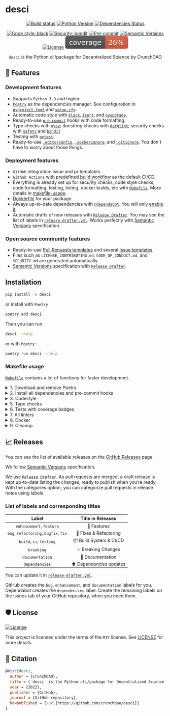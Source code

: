 # desci

<div align="center">

[![Build status](https://github.com/crunchdao/desci/workflows/build/badge.svg?branch=main&event=push)](https://github.com/crunchdao/desci/actions?query=workflow%3Abuild)
[![Python Version](https://img.shields.io/pypi/pyversions/desci.svg)](https://pypi.org/project/desci/)
[![Dependencies Status](https://img.shields.io/badge/dependencies-up%20to%20date-brightgreen.svg)](https://github.com/crunchdao/desci/pulls?utf8=%E2%9C%93&q=is%3Apr%20author%3Aapp%2Fdependabot)

[![Code style: black](https://img.shields.io/badge/code%20style-black-000000.svg)](https://github.com/psf/black)
[![Security: bandit](https://img.shields.io/badge/security-bandit-green.svg)](https://github.com/PyCQA/bandit)
[![Pre-commit](https://img.shields.io/badge/pre--commit-enabled-brightgreen?logo=pre-commit&logoColor=white)](https://github.com/crunchdao/desci/blob/main/.pre-commit-config.yaml)
[![Semantic Versions](https://img.shields.io/badge/%20%20%F0%9F%93%A6%F0%9F%9A%80-semantic--versions-e10079.svg)](https://github.com/crunchdao/desci/releases)
[![License](https://img.shields.io/github/license/crunchdao/desci)](https://github.com/crunchdao/desci/blob/main/LICENSE)
![Coverage Report](assets/images/coverage.svg)

`desci` is the Python cli/package for Decentralized Science by CrunchDAO

</div>

## 🚀 Features

### Development features

- Supports `Python 3.9` and higher.
- [`Poetry`](https://python-poetry.org/) as the dependencies manager. See configuration in [`pyproject.toml`](https://github.com/crunchdao/desci/blob/main/pyproject.toml) and [`setup.cfg`](https://github.com/crunchdao/desci/blob/main/setup.cfg).
- Automatic code style with [`black`](https://github.com/psf/black), [`isort`](https://github.com/timothycrosley/isort), and [`pyupgrade`](https://github.com/asottile/pyupgrade).
- Ready-to-use [`pre-commit`](https://pre-commit.com/) hooks with code formatting.
- Type checks with [`mypy`](https://mypy.readthedocs.io); docstring checks with [`darglint`](https://github.com/terrencepreilly/darglint); security checks with [`safety`](https://github.com/pyupio/safety) and [`bandit`](https://github.com/PyCQA/bandit)
- Testing with [`pytest`](https://docs.pytest.org/en/latest/).
- Ready-to-use [`.editorconfig`](https://github.com/crunchdao/desci/blob/main/.editorconfig), [`.dockerignore`](https://github.com/crunchdao/desci/blob/main/.dockerignore), and [`.gitignore`](https://github.com/crunchdao/desci/blob/main/.gitignore). You don't have to worry about those things.

### Deployment features

- `GitHub` integration: issue and pr templates.
- `Github Actions` with predefined [build workflow](https://github.com/crunchdao/desci/blob/main/.github/workflows/build.yml) as the default CI/CD.
- Everything is already set up for security checks, code style checks, code formatting, testing, linting, docker builds, etc with [`Makefile`](https://github.com/crunchdao/desci/blob/main/Makefile#L89). More details in [makefile-usage](#makefile-usage).
- [Dockerfile](https://github.com/crunchdao/desci/blob/main/docker/Dockerfile) for your package.
- Always up-to-date dependencies with [`@dependabot`](https://dependabot.com/). You will only [enable it](https://docs.github.com/en/github/administering-a-repository/enabling-and-disabling-version-updates#enabling-github-dependabot-version-updates).
- Automatic drafts of new releases with [`Release Drafter`](https://github.com/marketplace/actions/release-drafter). You may see the list of labels in [`release-drafter.yml`](https://github.com/crunchdao/desci/blob/main/.github/release-drafter.yml). Works perfectly with [Semantic Versions](https://semver.org/) specification.

### Open source community features

- Ready-to-use [Pull Requests templates](https://github.com/crunchdao/desci/blob/main/.github/PULL_REQUEST_TEMPLATE.md) and several [Issue templates](https://github.com/crunchdao/desci/tree/main/.github/ISSUE_TEMPLATE).
- Files such as `LICENSE`, `CONTRIBUTING.md`, `CODE_OF_CONDUCT.md`, and `SECURITY.md` are generated automatically.
- [Semantic Versions](https://semver.org/) specification with [`Release Drafter`](https://github.com/marketplace/actions/release-drafter).

## Installation

```bash
pip install -U desci
```

or install with `Poetry`

```bash
poetry add desci
```

Then you can run

```bash
desci --help
```

or with `Poetry`:

```bash
poetry run desci --help
```

### Makefile usage

[`Makefile`](https://github.com/crunchdao/desci/blob/main/Makefile) contains a lot of functions for faster development.

<details>
<summary>1. Download and remove Poetry</summary>
<p>

To download and install Poetry run:

```bash
make poetry-download
```

To uninstall

```bash
make poetry-remove
```

</p>
</details>

<details>
<summary>2. Install all dependencies and pre-commit hooks</summary>
<p>

Install requirements:

```bash
make install
```

Pre-commit hooks could be installed after `git init` via

```bash
make pre-commit-install
```

</p>
</details>

<details>
<summary>3. Codestyle</summary>
<p>

Automatic formatting uses `pyupgrade`, `isort`, and `black`.

```bash
make codestyle

# or use synonym
make formatting
```

Codestyle checks only, without rewriting files:

```bash
make check-codestyle
```

> Note: `check-codestyle` uses `isort`, `black` and `darglint` library

Update all dev libraries to the latest version using one command

```bash
make update-dev-deps
```

<details>
<summary>4. Code security</summary>
<p>

```bash
make check-safety
```

This command launches `Poetry` integrity checks as well as identifies security issues with `Safety` and `Bandit`.

```bash
make check-safety
```

</p>
</details>

</p>
</details>

<details>
<summary>5. Type checks</summary>
<p>

Run `mypy` static type checker

```bash
make mypy
```

</p>
</details>

<details>
<summary>6. Tests with coverage badges</summary>
<p>

Run `pytest`

```bash
make test
```

</p>
</details>

<details>
<summary>7. All linters</summary>
<p>

Of course, there is a command to ~~rule~~ run all linters in one:

```bash
make lint
```

the same as:

```bash
make test && make check-codestyle && make mypy && make check-safety
```

</p>
</details>

<details>
<summary>8. Docker</summary>
<p>

```bash
make docker-build
```

which is equivalent to:

```bash
make docker-build VERSION=latest
```

Remove docker image with

```bash
make docker-remove
```

More information [about docker](https://github.com/crunchdao/desci/tree/main/docker).

</p>
</details>

<details>
<summary>9. Cleanup</summary>
<p>
Delete pycache files

```bash
make pycache-remove
```

Remove package build

```bash
make build-remove
```

Delete .DS_STORE files

```bash
make dsstore-remove
```

Remove .mypycache

```bash
make mypycache-remove
```

Or to remove all of the above, run:

```bash
make cleanup
```

</p>
</details>

## 📈 Releases

You can see the list of available releases on the [GitHub Releases](https://github.com/crunchdao/desci/releases) page.

We follow [Semantic Versions](https://semver.org/) specification.

We use [`Release Drafter`](https://github.com/marketplace/actions/release-drafter). As pull requests are merged, a draft release is kept up-to-date listing the changes, ready to publish when you’re ready. With the categories option, you can categorize pull requests in release notes using labels.

### List of labels and corresponding titles

|               **Label**               |  **Title in Releases**  |
| :-----------------------------------: | :---------------------: |
|       `enhancement`, `feature`        |       🚀 Features       |
| `bug`, `refactoring`, `bugfix`, `fix` | 🔧 Fixes & Refactoring  |
|       `build`, `ci`, `testing`        | 📦 Build System & CI/CD |
|              `breaking`               |   💥 Breaking Changes   |
|            `documentation`            |    📝 Documentation     |
|            `dependencies`             | ⬆️ Dependencies updates |

You can update it in [`release-drafter.yml`](https://github.com/crunchdao/desci/blob/main/.github/release-drafter.yml).

GitHub creates the `bug`, `enhancement`, and `documentation` labels for you. Dependabot creates the `dependencies` label. Create the remaining labels on the Issues tab of your GitHub repository, when you need them.

## 🛡 License

[![License](https://img.shields.io/github/license/crunchdao/desci)](https://github.com/crunchdao/desci/blob/main/LICENSE)

This project is licensed under the terms of the `MIT` license. See [LICENSE](https://github.com/crunchdao/desci/blob/main/LICENSE) for more details.

## 📃 Citation

```bibtex
@misc{desci,
  author = {CrunchDAO},
  title = {`desci` is the Python cli/package for Decentralized Science by CrunchDAO},
  year = {2022},
  publisher = {GitHub},
  journal = {GitHub repository},
  howpublished = {\url{https://github.com/crunchdao/desci}}
}
```
